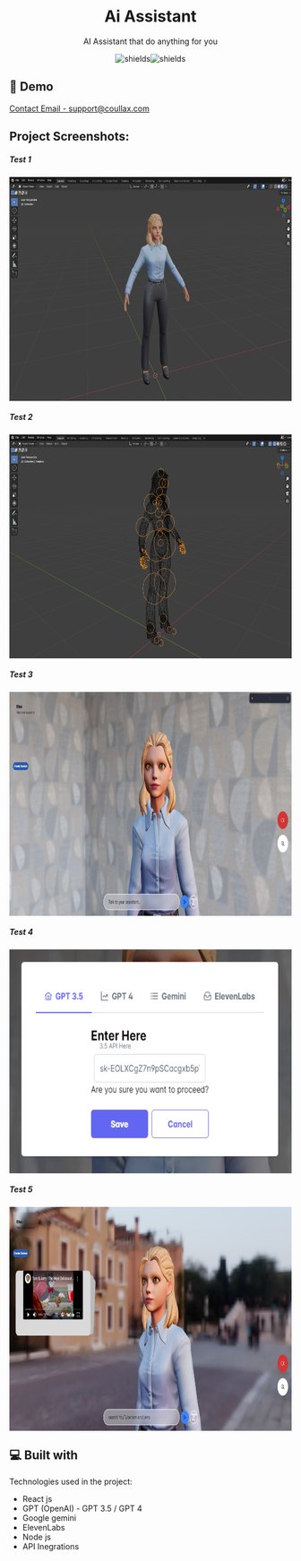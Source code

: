 <h1 align="center" id="title">Ai Assistant</h1>

<p align="center" id="description">AI Assistant that do anything for you</p>


<p align="center"><img src="https://img.shields.io/badge/download-you_like-blue" alt="shields"><img src="https://img.shields.io/badge/contributors-3-red" alt="shields"></p>

<!-- <div align="center">
  <img align="center" src="images\logo.png" alt="project-screenshot" width="400" height="400/">
</div> -->


<h2>🚀 Demo</h2>

[Contact Email - support@coullax.com](mailto:support@coullax.com)

<h2>Project Screenshots:</h2>

<h5>Test 1</h5>
<img align="center" src="pngs\Capture.PNG" alt="project-screenshot" width="800" height="400/">
<h5>Test 2</h5>
<img align="center" src="pngs\Capture1.PNG" alt="project-screenshot" width="800" height="400/">
<h5>Test 3</h5>
<img align="center" src="pngs\Capture2.PNG" alt="project-screenshot" width="800" height="400/">
<h5>Test 4</h5>
<img align="center" src="pngs\Capture3.PNG" alt="project-screenshot" width="800" height="400/">
<h5>Test 5</h5>
<img align="center" src="pngs\Capture4.PNG" alt="project-screenshot" width="800" height="400/">
  
  
<h2>💻 Built with</h2>

Technologies used in the project:

*   React js
*   GPT (OpenAI) - GPT 3.5 / GPT 4
*   Google gemini
*   ElevenLabs
*   Node js
*   API Inegrations

